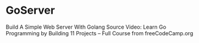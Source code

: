 # GoServer
 Build A Simple Web Server With Golang
 Source Video:
 Learn Go Programming by Building 11 Projects – Full Course from freeCodeCamp.org
